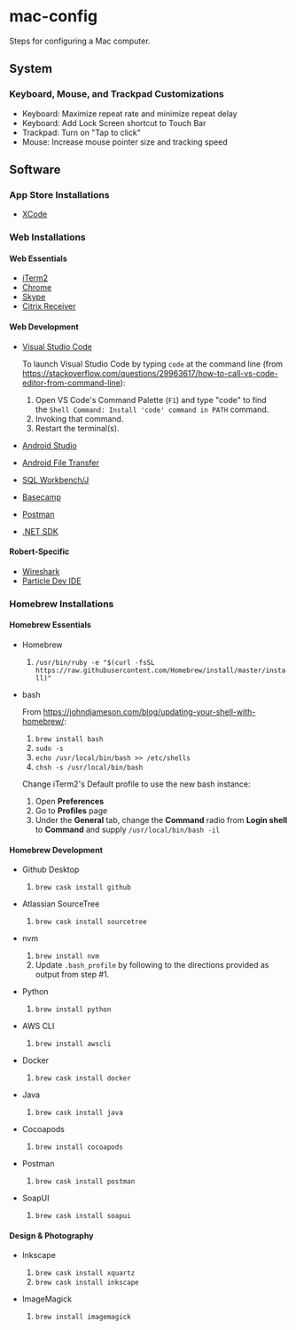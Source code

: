 # mac-config

Steps for configuring a Mac computer.

## System

### Keyboard, Mouse, and Trackpad Customizations

* Keyboard: Maximize repeat rate and minimize repeat delay
* Keyboard: Add Lock Screen shortcut to Touch Bar
* Trackpad: Turn on "Tap to click"
* Mouse: Increase mouse pointer size and tracking speed

## Software

### App Store Installations

* [XCode](https://itunes.apple.com/us/app/xcode/id497799835?mt=12)

### Web Installations

#### Web Essentials

* [iTerm2](https://www.iterm2.com/downloads.html)
* [Chrome](https://www.google.com/chrome/browser/desktop/index.html)
* [Skype](https://www.skype.com/en/download-skype/skype-for-computer/)
* [Citrix Receiver](https://www.citrix.com/downloads/citrix-receiver/mac/receiver-for-mac-latest.html)

#### Web Development

* [Visual Studio Code](https://code.visualstudio.com/download)

    To launch Visual Studio Code by typing `code` at the command line (from <https://stackoverflow.com/questions/29963617/how-to-call-vs-code-editor-from-command-line>):

    1. Open VS Code's Command Palette (`F1`) and type "code" to find the `Shell Command: Install 'code' command in PATH` command.
    2. Invoking that command.
    3. Restart the terminal(s).

* [Android Studio](https://developer.android.com/studio/index.html)
* [Android File Transfer](https://www.android.com/filetransfer/)
* [SQL Workbench/J](http://www.sql-workbench.net/downloads.html)
* [Basecamp](https://basecamp.com/via)
* [Postman](https://www.getpostman.com/apps)
* [.NET SDK](https://dot.net)

#### Robert-Specific

* [Wireshark](https://www.wireshark.org/#download)
* [Particle Dev IDE](https://www.particle.io/products/development-tools/particle-desktop-ide)

### Homebrew Installations

#### Homebrew Essentials

* Homebrew

    1. `/usr/bin/ruby -e "$(curl -fsSL https://raw.githubusercontent.com/Homebrew/install/master/install)"`

* bash

    From <https://johndjameson.com/blog/updating-your-shell-with-homebrew/>:

    1. `brew install bash`
    2. `sudo -s`
    3. `echo /usr/local/bin/bash >> /etc/shells`
    4. `chsh -s /usr/local/bin/bash`

    Change iTerm2's Default profile to use the new bash instance:

    1. Open **Preferences**
    2. Go to **Profiles** page
    3. Under the **General** tab, change the **Command** radio from **Login shell** to **Command** and supply `/usr/local/bin/bash -il`

#### Homebrew Development

* Github Desktop

    1. `brew cask install github`

* Atlassian SourceTree

    1. `brew cask install sourcetree`

* nvm

    1. `brew install nvm`
    2. Update `.bash_profile` by following to the directions provided as output from step #1.

* Python

    1. `brew install python`

* AWS CLI

    1. `brew install awscli`

* Docker

    1. `brew cask install docker`

* Java

    1. `brew cask install java`

* Cocoapods

    1. `brew install cocoapods`

* Postman

    1. `brew cask install postman`

* SoapUI

    1. `brew cask install soapui`

#### Design & Photography

* Inkscape

    1. `brew cask install xquartz`
    2. `brew cask install inkscape`

* ImageMagick

    1. `brew install imagemagick`
